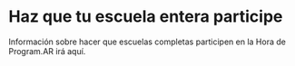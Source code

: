 # Haz que tu escuela entera participe

Información sobre hacer que escuelas completas participen en la Hora de Program.AR irá aquí.